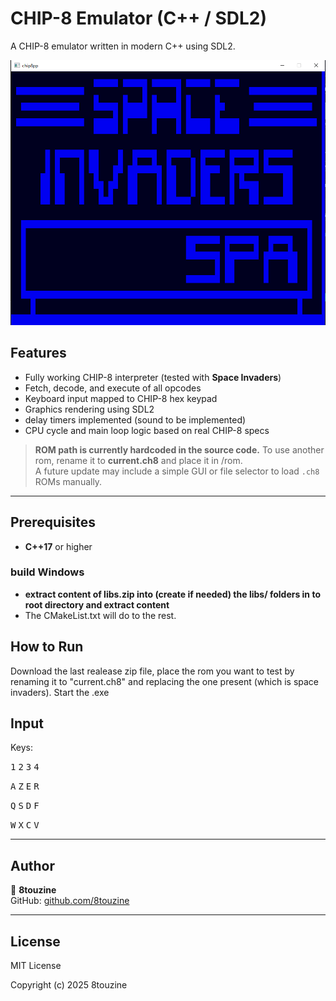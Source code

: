 # CHIP-8 Emulator (C++ / SDL2)

A CHIP-8 emulator written in modern C++ using SDL2.

![screenshot](screenshot.PNG)

## Features

- Fully working CHIP-8 interpreter (tested with **Space Invaders**)
- Fetch, decode, and execute of all opcodes
- Keyboard input mapped to CHIP-8 hex keypad
- Graphics rendering using SDL2
- delay timers implemented (sound to be implemented)
- CPU cycle and main loop logic based on real CHIP-8 specs

> **ROM path is currently hardcoded in the source code.**
> To use another rom, rename it to **current.ch8** and place it in /rom.  
> A future update may include a simple GUI or file selector to load `.ch8` ROMs manually.

---

##  Prerequisites

- **C++17** or higher  


### build Windows

- **extract content of libs.zip into (create if needed) the libs/ folders in to root directory and extract content**
-  The CMakeList.txt will do to the rest.


##  How to Run

Download the last realease zip file, place the rom you want to test by renaming it to "current.ch8" and replacing the one present (which is space invaders).
Start the .exe

## Input

Keys:

<kbd>1</kbd> <kbd>2</kbd> <kbd>3</kbd> <kbd>4</kbd>

<kbd>A</kbd> <kbd>Z</kbd> <kbd>E</kbd> <kbd>R</kbd>

<kbd>Q</kbd> <kbd>S</kbd> <kbd>D</kbd> <kbd>F</kbd>

<kbd>W</kbd> <kbd>X</kbd> <kbd>C</kbd> <kbd>V</kbd>


---

## Author

👤 **8touzine**  
GitHub: [github.com/8touzine](https://github.com/8touzine)

---

## License

MIT License

Copyright (c) 2025 8touzine
